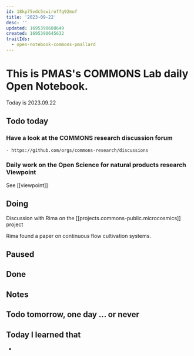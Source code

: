```yaml
---
id: 18kp75vdc5swiroffq92muf
title: '2023-09-22'
desc: ''
updated: 1695390688649
created: 1695390645632
traitIds:
  - open-notebook-commons-pmallard
---
```


# This is PMAS's COMMONS Lab daily Open Notebook.

Today is 2023.09.22

## Todo today

### Have a look at the COMMONS research discussion forum
    - https://github.com/orgs/commons-research/discussions

### Daily work on the Open Science for natural products research Viewpoint

See [[viewpoint]]


###
###

## Doing

Discussion with Rima on the [[projects.commons-public.microcosmics]] project

Rima found a paper on continuous flow cultivation systems.


## Paused

## Done

## Notes

## Todo tomorrow, one day ... or never 


###
###


## Today I learned that

- 